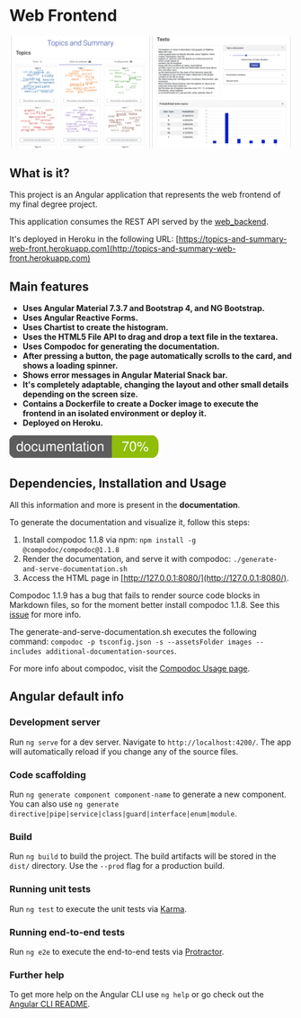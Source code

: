 # Web Frontend

<p float="left" id="images" style="text-align: center;">
  <img src="images/topics-section.png" alt="Image of the topics section" width="49%">
  <img src="images/text-section.png" alt="Image of the text section" width="49%">
</p>



## What is it?
This project is an Angular application that represents the web frontend of my final degree project.

This application consumes the REST API served by the [web_backend](https://github.com/CarlosSanabriaM/web_backend).

It's deployed in Heroku in the following URL: 
[https://topics-and-summary-web-front.herokuapp.com](http://topics-and-summary-web-front.herokuapp.com)



## Main features
* **Uses Angular Material 7.3.7 and Bootstrap 4, and NG Bootstrap.**
* **Uses Angular Reactive Forms.**
* **Uses Chartist to create the histogram.**
* **Uses the HTML5 File API to drag and drop a text file in the textarea.**
* **Uses Compodoc for generating the documentation.**
* **After pressing a button, the page automatically scrolls to the card, and shows a loading spinner.**
* **Shows error messages in Angular Material Snack bar.**
* **It's completely adaptable, changing the layout and other small details depending on the screen size.**
* **Contains a Dockerfile to create a Docker image to execute the frontend in an isolated environment or deploy it.**
* **Deployed on Heroku.**


![Coverage badge documentation](images/coverage-badge-documentation.svg)



## Dependencies, Installation and Usage
All this information and more is present in the **documentation**.

To generate the documentation and visualize it, follow this steps:

1. Install compodoc 1.1.8 via npm: `npm install -g @compodoc/compodoc@1.1.8`
2. Render the documentation, and serve it with compodoc: `./generate-and-serve-documentation.sh`
3. Access the HTML page in [http://127.0.0.1:8080/](http://127.0.0.1:8080/).

Compodoc 1.1.9 has a bug that fails to render source code blocks in Markdown files, 
so for the moment better install compodoc 1.1.8. 
See this [issue](https://github.com/compodoc/compodoc/issues/750) for more info.

The generate-and-serve-documentation.sh executes the following command: 
`compodoc -p tsconfig.json -s --assetsFolder images --includes additional-documentation-sources`.

For more info about compodoc, visit the [Compodoc Usage page](https://compodoc.app/guides/usage.html).



## Angular default info

### Development server

Run `ng serve` for a dev server. Navigate to `http://localhost:4200/`. 
The app will automatically reload if you change any of the source files.

### Code scaffolding

Run `ng generate component component-name` to generate a new component. 
You can also use `ng generate directive|pipe|service|class|guard|interface|enum|module`.

### Build

Run `ng build` to build the project. The build artifacts will be stored in the `dist/` directory. 
Use the `--prod` flag for a production build.

### Running unit tests

Run `ng test` to execute the unit tests via [Karma](https://karma-runner.github.io).

### Running end-to-end tests

Run `ng e2e` to execute the end-to-end tests via [Protractor](http://www.protractortest.org/).

### Further help

To get more help on the Angular CLI use `ng help` or go check out the 
[Angular CLI README](https://github.com/angular/angular-cli/blob/master/README.md).
